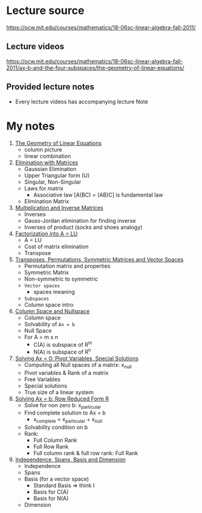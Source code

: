 # Lecture source

https://ocw.mit.edu/courses/mathematics/18-06sc-linear-algebra-fall-2011/

## Lecture videos

https://ocw.mit.edu/courses/mathematics/18-06sc-linear-algebra-fall-2011/ax-b-and-the-four-subspaces/the-geometry-of-linear-equations/

## Provided lecture notes

- Every lecture videos has accompanying lecture Note

# My notes

1. [The Geometry of Linear Equations](1/README.md)
   - column picture
   - linear combination
2. [Elimination with Matrices](2/README.md)
   - Gaussian Elimination
   - Upper Triangular form (U)
   - Singular, Non-Singular
   - Laws for matrix
     - Associative law [A(BC) = (AB)C] is fundamental law
   - Elimination Matrix
3. [Multiplication and Inverse Matrices](3/README.md)
   - Inverses
   - Gauss-Jordan elimination for finding inverse
   - Inverses of product (socks and shoes analogy)
4. [Factorization into A = LU](4/README.md)
   - A = LU
   - Cost of matrix elimination
   - Transpose
5. [Transposes, Permutations, Symmetric Matrices and Vector Spaces](5/README.md)
   - Permutation matrix and properties
   - Symmetric Matrix
   - Non-symmetric to symmetric
   - `Vector spaces`
     - spaces meaning
   - `Subspaces`
   - Column space intro
6. [Column Space and Nullspace](6/README.md)
   - Column space
   - Solvability of `Ax = b`
   - Null Space
   - For A = m x n
     - C(A) is subspace of R<sup>m</sup>
     - N(A) is subspace of R<sup>n</sup>
7. [Solving Ax = 0: Pivot Variables, Special Solutions](7/README.md)
   - Computing all Null spaces of a matrix: x<sub>null</sub>
   - Pivot variables & Rank of a matrix
   - Free Variables
   - Special solutions
   - True size of a linear system
8. [Solving Ax = b: Row Reduced Form R](8/README.md)
   - Solve for non zero b: x<sub>particular</sub>
   - Find complete solution to Ax = b
     - x<sub>complete</sub> = x<sub>particular</sub> + x<sub>null</sub>
   - Solvability condition on b
   - Rank:
     - Full Column Rank
     - Full Row Rank
     - Full column rank & full row rank: Full Rank
9. [Independence, Spans, Basis and Dimension](9/README.md)
   - Independence
   - Spans
   - Basis (for a vector space)
     - Standard Basis => think I
     - Basis for C(A)
     - Basis for N(A)
   - Dimension
